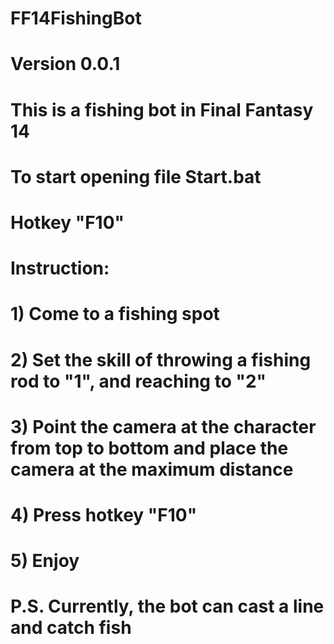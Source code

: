 # FF14FishingBot

# Version 0.0.1

# This is a fishing bot in Final Fantasy 14

# To start opening file Start.bat

# Hotkey "F10"

# Instruction:

# 1) Come to a fishing spot

# 2) Set the skill of throwing a fishing rod to "1", and reaching to "2"

# 3) Point the camera at the character from top to bottom and place the camera at the maximum distance

# 4) Press hotkey "F10"

# 5) Enjoy

# P.S. Currently, the bot can cast a line and catch fish
